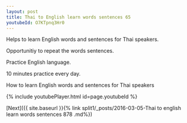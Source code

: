 ```yaml
---
layout: post
title: Thai to English learn words sentences 65 
youtubeId: O7KTpnq3Hr0
---
```

 
 
Helps to learn English words and sentences for Thai speakers.

Opportunitiy to repeat the words sentences. 

Practice English language. 
 
10 minutes practice every day. 
 
How to learn English words and sentences for Thai speakers 
 
{% include youtubePlayer.html id=page.youtubeId %}
 
 
[Next]({{ site.baseurl }}{% link  split1/_posts/2016-03-05-Thai to english learn words sentences 878 .md%})
 
